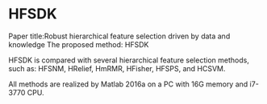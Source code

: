 # HFSDK
Paper title:Robust hierarchical feature selection driven by data and knowledge
The proposed method: HFSDK

HFSDK is compared with several hierarchical feature selection methods, such as: HFSNM, HRelief, HmRMR, HFisher, HFSPS, and HCSVM.

All methods are realized by Matlab 2016a on a PC with 16G memory and i7-3770 CPU.
